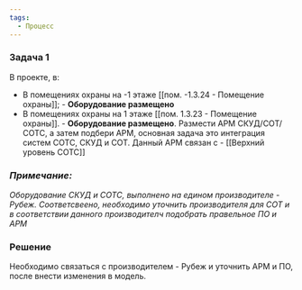 ```yaml
---
tags:
  - Процесс
---
```

### Задача 1 
В проекте, в:
- В помещениях охраны на -1 этаже [[пом. -1.3.24 - Помещение охраны]]; - **Оборудование размещено**
- В помещениях охраны на 1 этаже [[пом. 1.3.23 - Помещение охраны]]. - **Оборудование размещено**.
Размести АРМ СКУД/СОТ/СОТС, а затем подбери АРМ, основная задача это интеграция систем СОТС, СКУД и СОТ. Данный АРМ связан с - [[Верхний уровень СОТС]]

### *Примечание:*
*Оборудование СКУД и СОТС, выполнено на едином производителе - Рубеж. Соответсвеено, необходимо уточнить производителя для СОТ и в соответствии данного производителч подобрать правельное ПО и АРМ*




### Решение
Необходимо связаться с производителем - Рубеж и уточнить АРМ и ПО, после внести изменения в модель.